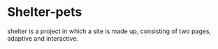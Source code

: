 # Shelter-pets
shelter is a project in which a site is made up, consisting of two pages, adaptive and interactive.
